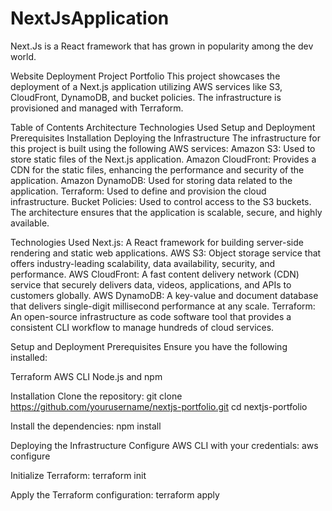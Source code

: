 # NextJsApplication
Next.Js is a React framework that has grown in popularity among the dev world. 

Website Deployment Project Portfolio
This project showcases the deployment of a Next.js application utilizing AWS services like S3, CloudFront, DynamoDB, and bucket policies. The infrastructure is provisioned and managed with Terraform.

Table of Contents
Architecture
Technologies Used
Setup and Deployment
Prerequisites
Installation
Deploying the Infrastructure
The infrastructure for this project is built using the following AWS services:
Amazon S3: Used to store static files of the Next.js application. Amazon CloudFront: Provides a CDN for the static files, enhancing the performance and security of the application. Amazon DynamoDB: Used for storing data related to the application. Terraform: Used to define and provision the cloud infrastructure. Bucket Policies: Used to control access to the S3 buckets. The architecture ensures that the application is scalable, secure, and highly available.

Technologies Used
Next.js: A React framework for building server-side rendering and static web applications. AWS S3: Object storage service that offers industry-leading scalability, data availability, security, and performance. AWS CloudFront: A fast content delivery network (CDN) service that securely delivers data, videos, applications, and APIs to customers globally. AWS DynamoDB: A key-value and document database that delivers single-digit millisecond performance at any scale. Terraform: An open-source infrastructure as code software tool that provides a consistent CLI workflow to manage hundreds of cloud services.

Setup and Deployment
Prerequisites Ensure you have the following installed:

Terraform AWS CLI Node.js and npm

Installation
Clone the repository: git clone https://github.com/yourusername/nextjs-portfolio.git cd nextjs-portfolio

Install the dependencies:
npm install

Deploying the Infrastructure
Configure AWS CLI with your credentials: aws configure

Initialize Terraform: terraform init

Apply the Terraform configuration: terraform apply
